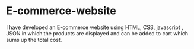 # E-commerce-website
I have developed an E-commerce website using HTML, CSS, javascript , JSON in which the products are displayed and can be added to cart which sums up the total cost.
